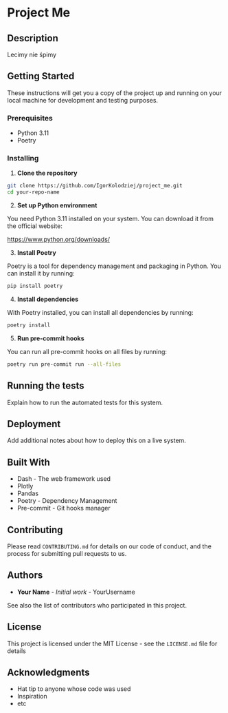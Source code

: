 # Project Me

## Description

Lecimy nie śpimy

## Getting Started

These instructions will get you a copy of the project up and running on your local machine for development and testing purposes.

### Prerequisites

- Python 3.11
- Poetry

### Installing

1. **Clone the repository**

```bash
git clone https://github.com/IgorKolodziej/project_me.git
cd your-repo-name
```

2. **Set up Python environment**

You need Python 3.11 installed on your system. You can download it from the official website:

https://www.python.org/downloads/

3. **Install Poetry**

Poetry is a tool for dependency management and packaging in Python. You can install it by running:

```bash
pip install poetry
```

4. **Install dependencies**

With Poetry installed, you can install all dependencies by running:

```bash
poetry install
```

5. **Run pre-commit hooks**

You can run all pre-commit hooks on all files by running:

```bash
poetry run pre-commit run --all-files
```

## Running the tests

Explain how to run the automated tests for this system.

## Deployment

Add additional notes about how to deploy this on a live system.

## Built With

* Dash - The web framework used
* Plotly
* Pandas
* Poetry - Dependency Management
* Pre-commit - Git hooks manager

## Contributing

Please read `CONTRIBUTING.md` for details on our code of conduct, and the process for submitting pull requests to us.

## Authors

* **Your Name** - *Initial work* - YourUsername

See also the list of contributors who participated in this project.

## License

This project is licensed under the MIT License - see the `LICENSE.md` file for details

## Acknowledgments

* Hat tip to anyone whose code was used
* Inspiration
* etc
